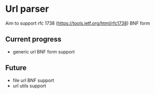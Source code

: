 # Url parser

Aim to support rfc 1738 (https://tools.ietf.org/html/rfc1738) BNF form

## Current progress

- generic url BNF form support

## Future

- file url BNF support
- url utils support

